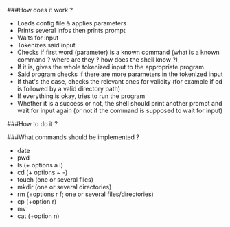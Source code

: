 ###How does it work ?
* Loads config file & applies parameters
* Prints several infos then prints prompt
* Waits for input
* Tokenizes said input
* Checks if first word (parameter) is a known command (what is a known 
command ? where are they ? how does the shell know ?)
* If it is, gives the whole tokenized input to the appropriate program
* Said program checks if there are more parameters in the tokenized 
input
* If that's the case, checks the relevant ones for validity (for example 
if cd is followed by a valid directory path)
* If everything is okay, tries to run the program
* Whether it is a success or not, the shell should print another prompt 
and wait for input again (or not if the command is supposed to wait for 
input)

###How to do it ?

###What commands should be implemented ?
* date
* pwd
* ls (+ options a l)
* cd (+ options ~ -)
* touch (one or several files)
* mkdir (one or several directories)
* rm (+options r f; one or several files/directories)
* cp (+option r)
* mv
* cat (+option n)

